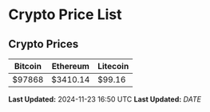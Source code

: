 # Crypto Price List

## Crypto Prices
| Bitcoin | Ethereum | Litecoin |
| ------- | -------- | -------- |
| $97868 | $3410.14 | $99.16 |
**Last Updated:** 2024-11-23 16:50 UTC
**Last Updated:** $DATE$
